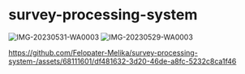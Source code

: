 # survey-processing-system

![IMG-20230531-WA0003](https://github.com/Felopater-Melika/survey-processing-system-/assets/68111601/1620449e-1a86-446e-860a-437f9a313e44)
![IMG-20230529-WA0003](https://github.com/Felopater-Melika/survey-processing-system-/assets/68111601/9505bbcc-3e8b-4ce7-a4fe-9c81a67f93d0)

https://github.com/Felopater-Melika/survey-processing-system-/assets/68111601/df481632-3d20-46de-a8fc-5232c8ca1f46

